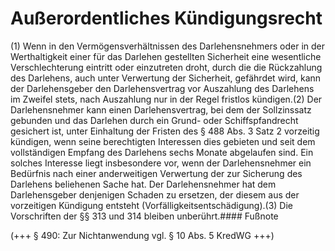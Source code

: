 # Außerordentliches Kündigungsrecht

(1) Wenn in den Vermögensverhältnissen des Darlehensnehmers oder in der Werthaltigkeit einer für das Darlehen gestellten Sicherheit eine wesentliche Verschlechterung eintritt oder einzutreten droht, durch die die Rückzahlung des Darlehens, auch unter Verwertung der Sicherheit, gefährdet wird, kann der Darlehensgeber den Darlehensvertrag vor Auszahlung des Darlehens im Zweifel stets, nach Auszahlung nur in der Regel fristlos kündigen.(2) Der Darlehensnehmer kann einen Darlehensvertrag, bei dem der Sollzinssatz gebunden und das Darlehen durch ein Grund- oder Schiffspfandrecht gesichert ist, unter Einhaltung der Fristen des § 488 Abs. 3 Satz 2 vorzeitig kündigen, wenn seine berechtigten Interessen dies gebieten und seit dem vollständigen Empfang des Darlehens sechs Monate abgelaufen sind. Ein solches Interesse liegt insbesondere vor, wenn der Darlehensnehmer ein Bedürfnis nach einer anderweitigen Verwertung der zur Sicherung des Darlehens beliehenen Sache hat. Der Darlehensnehmer hat dem Darlehensgeber denjenigen Schaden zu ersetzen, der diesem aus der vorzeitigen Kündigung entsteht (Vorfälligkeitsentschädigung).(3) Die Vorschriften der §§ 313 und 314 bleiben unberührt.#### Fußnote

(+++ § 490: Zur Nichtanwendung vgl. § 10 Abs. 5 KredWG +++) 

